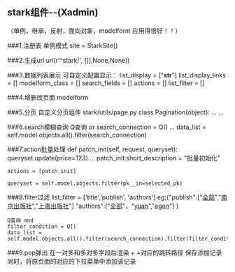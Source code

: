 ## stark组件--(Xadmin)
（单例，继承，反射，面向对象，modelform 应用得很好！！）

###1.注册表
    单例模式 site = StarkSite()

###2.生成url
    url(r'^stark/', ([],None,None))

###3.数据列表展示
    可自定义配置显示：
    list_display = ["__str__"]
    list_display_links = []
    modelform_class = []
    search_fields = []
    actions = []
    list_filter = []

###4.增删改页面 modelform

###5.分页
    自定义分页组件 stark/utils/page.py
    class Pagination(object):
        ...
        ...

###6.search模糊查询
    Q查询 or
    search_connection = Q()
    ...
    data_list = self.model.objects.all().filter(search_connection)

###7.action批量处理
    def patch_init(self, request, queryset):
        queryset.update(price=123)
        ...
    patch_init.short_description = "批量初始化"

    actions = [patch_init]

    queryset = self.model.objects.filter(pk__in=selected_pk)

###8.filter过滤
    list_filter = ['title','publish', 'authors']
    eg:{"publish":["<a href=''>全部</a>","<a href=''>南京出版社</a>","<a href=''>上海出版社</a>"]
        "authors":["<a href=''>全部</a>"，"<a href=''>yuan</a>","<a href=''>egon</a>"]
        }

    Q查询 and
    filter_condition = Q()
    data_list = self.model.objects.all().filter(search_connection).filter(filter_condition)

###9.pop弹出
    在一对多和多对多字段后渲染 +
    +对应的跳转路径
    保存添加记录同时，将原页面的对应的下拉菜单中添加该记录